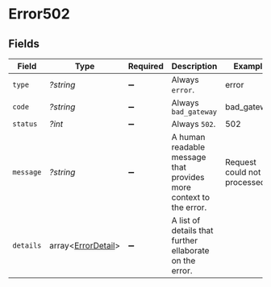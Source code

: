# Error502


## Fields

| Field                                                             | Type                                                              | Required                                                          | Description                                                       | Example                                                           |
| ----------------------------------------------------------------- | ----------------------------------------------------------------- | ----------------------------------------------------------------- | ----------------------------------------------------------------- | ----------------------------------------------------------------- |
| `type`                                                            | *?string*                                                         | :heavy_minus_sign:                                                | Always `error`.                                                   | error                                                             |
| `code`                                                            | *?string*                                                         | :heavy_minus_sign:                                                | Always `bad_gateway`                                              | bad_gateway                                                       |
| `status`                                                          | *?int*                                                            | :heavy_minus_sign:                                                | Always `502`.                                                     | 502                                                               |
| `message`                                                         | *?string*                                                         | :heavy_minus_sign:                                                | A human readable message that provides more context to the error. | Request could not be processed                                    |
| `details`                                                         | array<[ErrorDetail](../ErrorDetail.md)>                           | :heavy_minus_sign:                                                | A list of details that further ellaborate on the error.           |                                                                   |